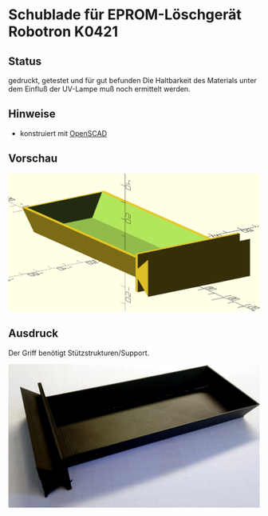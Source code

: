 # Schublade für EPROM-Löschgerät Robotron K0421

## Status

gedruckt, getestet und für gut befunden
Die Haltbarkeit des Materials unter dem Einfluß der UV-Lampe muß noch ermittelt werden.

## Hinweise

- konstruiert mit [OpenSCAD](https://openscad.org/)

## Vorschau
![preview](Schublade_preview.png)

## Ausdruck
Der Griff benötigt Stützstrukturen/Support.

![print](Schublade_printed.jpg)
